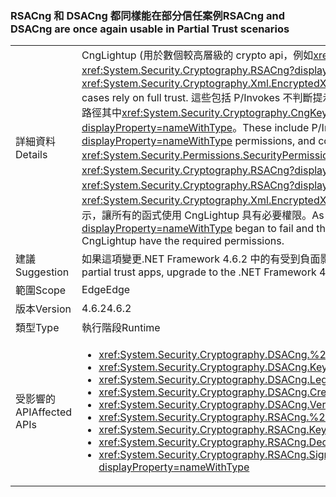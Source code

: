### <a name="rsacng-and-dsacng-are-once-again-usable-in-partial-trust-scenarios"></a><span data-ttu-id="199c0-101">RSACng 和 DSACng 都同樣能在部分信任案例</span><span class="sxs-lookup"><span data-stu-id="199c0-101">RSACng and DSACng are once again usable in Partial Trust scenarios</span></span>

|   |   |
|---|---|
|<span data-ttu-id="199c0-102">詳細資料</span><span class="sxs-lookup"><span data-stu-id="199c0-102">Details</span></span>|<span data-ttu-id="199c0-103">CngLightup (用於數個較高層級的 crypto api，例如<xref:System.Security.Cryptography.Xml.EncryptedXml?displayProperty=nameWithType>) 和<xref:System.Security.Cryptography.RSACng?displayProperty=nameWithType>在某些情況下需要完全信任。</span><span class="sxs-lookup"><span data-stu-id="199c0-103">CngLightup (used in several higher-level crypto apis, such as <xref:System.Security.Cryptography.Xml.EncryptedXml?displayProperty=nameWithType>) and <xref:System.Security.Cryptography.RSACng?displayProperty=nameWithType> in some cases rely on full trust.</span></span> <span data-ttu-id="199c0-104">這些包括 P/Invokes 不判斷提示<xref:System.Security.Permissions.SecurityPermissionFlag.UnmanagedCode?displayProperty=nameWithType>權限，以及程式碼路徑其中<xref:System.Security.Cryptography.CngKey?displayProperty=nameWithType>具有的權限要求<xref:System.Security.Permissions.SecurityPermissionFlag.UnmanagedCode?displayProperty=nameWithType>。</span><span class="sxs-lookup"><span data-stu-id="199c0-104">These include P/Invokes without asserting <xref:System.Security.Permissions.SecurityPermissionFlag.UnmanagedCode?displayProperty=nameWithType> permissions, and code paths where <xref:System.Security.Cryptography.CngKey?displayProperty=nameWithType> has permission demands for <xref:System.Security.Permissions.SecurityPermissionFlag.UnmanagedCode?displayProperty=nameWithType>.</span></span> <span data-ttu-id="199c0-105">從.NET Framework 4.6.2 開始，CngLightup 用來切換至<xref:System.Security.Cryptography.RSACng?displayProperty=nameWithType>只要做得到。</span><span class="sxs-lookup"><span data-stu-id="199c0-105">Starting with the .NET Framework 4.6.2, CngLightup was used to switch to <xref:System.Security.Cryptography.RSACng?displayProperty=nameWithType> wherever possible.</span></span> <span data-ttu-id="199c0-106">如此一來，部分信任應用程式，已順利使用<xref:System.Security.Cryptography.Xml.EncryptedXml?displayProperty=nameWithType>開始失敗並擲回<xref:System.Security.SecurityException>例外狀況。這項變更將新增所需的判斷提示，讓所有的函式使用 CngLightup 具有必要權限。</span><span class="sxs-lookup"><span data-stu-id="199c0-106">As a result, partial trust apps that successfully used <xref:System.Security.Cryptography.Xml.EncryptedXml?displayProperty=nameWithType> began to fail and throw <xref:System.Security.SecurityException> exceptions.This change adds the required asserts so that all functions using CngLightup have the required permissions.</span></span>|
|<span data-ttu-id="199c0-107">建議</span><span class="sxs-lookup"><span data-stu-id="199c0-107">Suggestion</span></span>|<span data-ttu-id="199c0-108">如果這項變更.NET Framework 4.6.2 中的有受到負面影響，部分信任應用程式，升級至.NET Framework 4.7.1。</span><span class="sxs-lookup"><span data-stu-id="199c0-108">If this change in the .NET Framework 4.6.2 has negatively impacted your partial trust apps, upgrade to the .NET Framework 4.7.1.</span></span>|
|<span data-ttu-id="199c0-109">範圍</span><span class="sxs-lookup"><span data-stu-id="199c0-109">Scope</span></span>|<span data-ttu-id="199c0-110">Edge</span><span class="sxs-lookup"><span data-stu-id="199c0-110">Edge</span></span>|
|<span data-ttu-id="199c0-111">版本</span><span class="sxs-lookup"><span data-stu-id="199c0-111">Version</span></span>|<span data-ttu-id="199c0-112">4.6.2</span><span class="sxs-lookup"><span data-stu-id="199c0-112">4.6.2</span></span>|
|<span data-ttu-id="199c0-113">類型</span><span class="sxs-lookup"><span data-stu-id="199c0-113">Type</span></span>|<span data-ttu-id="199c0-114">執行階段</span><span class="sxs-lookup"><span data-stu-id="199c0-114">Runtime</span></span>|
|<span data-ttu-id="199c0-115">受影響的 API</span><span class="sxs-lookup"><span data-stu-id="199c0-115">Affected APIs</span></span>|<ul><li><xref:System.Security.Cryptography.DSACng.%23ctor(System.Security.Cryptography.CngKey)?displayProperty=nameWithType></li><li><xref:System.Security.Cryptography.DSACng.Key?displayProperty=nameWithType></li><li><xref:System.Security.Cryptography.DSACng.LegalKeySizes?displayProperty=nameWithType></li><li><xref:System.Security.Cryptography.DSACng.CreateSignature(System.Byte[])?displayProperty=nameWithType></li><li><xref:System.Security.Cryptography.DSACng.VerifySignature(System.Byte[],System.Byte[])?displayProperty=nameWithType></li><li><xref:System.Security.Cryptography.RSACng.%23ctor(System.Security.Cryptography.CngKey)?displayProperty=nameWithType></li><li><xref:System.Security.Cryptography.RSACng.Key?displayProperty=nameWithType></li><li><xref:System.Security.Cryptography.RSACng.Decrypt(System.Byte[],System.Security.Cryptography.RSAEncryptionPadding)?displayProperty=nameWithType></li><li><xref:System.Security.Cryptography.RSACng.SignHash(System.Byte[],System.Security.Cryptography.HashAlgorithmName,System.Security.Cryptography.RSASignaturePadding)?displayProperty=nameWithType></li></ul>|

